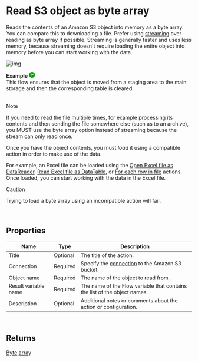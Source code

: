 # Read S3 object as byte array

Reads the contents of an Amazon S3 object into memory as a byte array. You can compare this to downloading a file. Prefer using [streaming](read-s3object-as-stream.md) over reading as byte array if possible. Streaming is generally faster and uses less memory, because streaming doesn't require loading the entire object into memory before you can start working with the data.

![img](https://profitbasedocs.blob.core.windows.net/flowimages/read-as-byte.png)

**Example** ![img](../../../../images/strz.jpg)  
This flow ensures that the object is moved from a staging area to the main storage and then the corresponding table is cleared.
</br>
</br>

> [!NOTE]
> If you need to read the file multiple times, for example processing its contents and then sending the file somewhere else (such as to an archive), you MUST use the byte array option instead of streaming because the stream can only read once.

Once you have the object contents, you must _load_ it using a compatible action in order to make use of the data.

For example, an Excel file can be loaded using the [Open Excel file as DataReader](../excel/open-excel-file-as-datareader.md), [Read Excel file as DataTable](../excel/read-excel-file-as-datatable.md), or [For each row in file](../excel/for-each-row.md) actions. Once loaded, you can start working with the data in the Excel file.

> [!CAUTION]
> Trying to load a byte array using an incompatible action will fail.

<br/>

## Properties

| Name                 | Type     | Description                                                                                 |
| -------------------- | -------- | ------------------------------------------------------------------------------------------- |
| Title       | Optional |  The title of the action.   |
| Connection           | Required | Specify the [connection](connecting-to-amazon-s3.md) to the Amazon S3 bucket. |
| Object name          | Required | The name of the object to read from.                                                        |
| Result variable name | Required | The name of the Flow variable that contains the list of the object names.                   |
| Description          | Optional |  Additional notes or comments about the action or configuration.  |

<br/>

## Returns

[Byte](https://learn.microsoft.com/en-us/dotnet/api/system.byte) [array](https://learn.microsoft.com/en-us/dotnet/csharp/language-reference/builtin-types/arrays)
